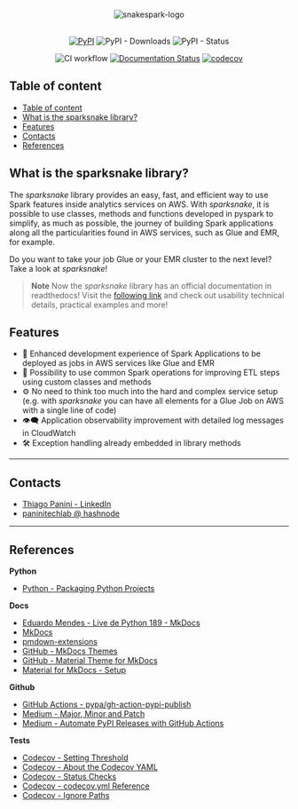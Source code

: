 <div align="center">
    <br><img src="https://github.com/ThiagoPanini/snakespark/blob/main/docs/assets/imgs/header-readme.png?raw=true" alt="snakespark-logo">
</div>

<div align="center">  
  <br>
  
  [![PyPI](https://img.shields.io/pypi/v/sparksnake?color=purple)](https://pypi.org/project/sparksnake/)
  ![PyPI - Downloads](https://img.shields.io/pypi/dm/sparksnake?color=purple)
  ![PyPI - Status](https://img.shields.io/pypi/status/sparksnake?color=purple)
  <br>

  ![CI workflow](https://img.shields.io/github/actions/workflow/status/ThiagoPanini/sparksnake/ci-main.yml?label=ci)
  [![Documentation Status](https://readthedocs.org/projects/sparksnake/badge/?version=latest)](https://sparksnake.readthedocs.io/en/latest/?badge=latest)
  [![codecov](https://codecov.io/gh/ThiagoPanini/sparksnake/branch/main/graph/badge.svg?token=zSdFO9jkD8)](https://codecov.io/gh/ThiagoPanini/sparksnake)

</div>

## Table of content

- [Table of content](#table-of-content)
- [What is the sparksnake library?](#what-is-the-sparksnake-library)
- [Features](#features)
- [Contacts](#contacts)
- [References](#references)


## What is the sparksnake library?

The *sparksnake* library provides an easy, fast, and efficient way to use Spark features inside analytics services on AWS. With *sparksnake*, it is possible to use classes, methods and functions developed in pyspark to simplify, as much as possible, the journey of building Spark applications along all the particularities found in AWS services, such as Glue and EMR, for example.

Do you want to take your job Glue or your EMR cluster to the next level? Take a look at *sparksnake*!

> **Note**
>  Now the *sparksnake* library has an official documentation in readthedocs! Visit the [following link](https://sparksnake.readthedocs.io/en/latest/) and check out usability technical details, practical examples and more!


## Features

- 🤖 Enhanced development experience of Spark Applications to be deployed as jobs in AWS services like Glue and EMR
- 🌟 Possibility to use common Spark operations for improving ETL steps using custom classes and methods
- ⚙️ No need to think too much into the hard and complex service setup (e.g. with *sparksnake* you can have all elements for a Glue Job on AWS with a single line of code)
- 👁️‍🗨️ Application observability improvement with detailed log messages in CloudWatch
- 🛠️ Exception handling already embedded in library methods

___

## Contacts

- [Thiago Panini - LinkedIn](https://www.linkedin.com/in/thiago-panini/)
- [paninitechlab @ hashnode](https://panini.hashnode.dev/)

___

## References

**Python**

- [Python - Packaging Python Projects](https://packaging.python.org/en/latest/tutorials/packaging-projects/)

**Docs**

- [Eduardo Mendes - Live de Python 189 - MkDocs](https://www.youtube.com/watch?v=GW6nAJ1NHUQ&t=2s&ab_channel=EduardoMendes)
- [MkDocs](https://www.mkdocs.org/)
- [pmdown-extensions](https://facelessuser.github.io/pymdown-extensions/)
- [GitHub - MkDocs Themes](https://github.com/mkdocs/mkdocs/wiki/MkDocs-Themes)
- [GitHub - Material Theme for MkDocs](https://github.com/squidfunk/mkdocs-material)
- [Material for MkDocs - Setup](https://squidfunk.github.io/mkdocs-material/setup/changing-the-colors/)

**Github**

- [GitHub Actions - pypa/gh-action-pypi-publish](https://github.com/marketplace/actions/pypi-publish)
- [Medium - Major, Minor and Patch](https://medium.com/fiverr-engineering/major-minor-patch-a5298e2e1798)
- [Medium - Automate PyPI Releases with GitHub Actions](https://medium.com/@VersuS_/automate-pypi-releases-with-github-actions-4c5a9cfe947d)

**Tests**

- [Codecov - Setting Threshold](https://github.com/codecov/codecov-action/issues/554#issuecomment-1261250304)
- [Codecov - About the Codecov YAML](https://docs.codecov.com/docs/codecov-yaml)
- [Codecov - Status Checks](https://docs.codecov.com/docs/commit-status)
- [Codecov - codecov.yml Reference](https://docs.codecov.com/docs/codecovyml-reference)
- [Codecov - Ignore Paths](https://docs.codecov.com/docs/ignoring-paths)